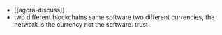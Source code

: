 - [[agora-discuss]]
- two different blockchains same software two different currencies, the network is the currency not the software. trust